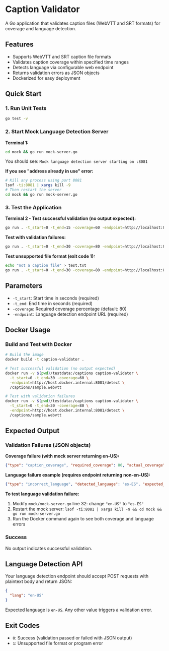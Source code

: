 # Caption Validator

A Go application that validates caption files (WebVTT and SRT formats) for coverage and language detection.

## Features

- Supports WebVTT and SRT caption file formats
- Validates caption coverage within specified time ranges
- Detects language via configurable web endpoint
- Returns validation errors as JSON objects
- Dockerized for easy deployment

## Quick Start

### 1. Run Unit Tests
```bash
go test -v
```

### 2. Start Mock Language Detection Server
**Terminal 1:**
```bash
cd mock && go run mock-server.go
```
You should see: `Mock language detection server starting on :8081`

**If you see "address already in use" error:**
```bash
# Kill any process using port 8081
lsof -ti:8081 | xargs kill -9
# Then restart the server
cd mock && go run mock-server.go
```

### 3. Test the Application
**Terminal 2 - Test successful validation (no output expected):**
```bash
go run . -t_start=0 -t_end=15 -coverage=60 -endpoint=http://localhost:8081/detect testdata/sample.webvtt
```

**Test with validation failures:**
```bash
go run . -t_start=0 -t_end=30 -coverage=80 -endpoint=http://localhost:8081/detect testdata/sample.webvtt
```

**Test unsupported file format (exit code 1):**
```bash
echo "not a caption file" > test.txt
go run . -t_start=0 -t_end=30 -coverage=80 -endpoint=http://localhost:8081/detect test.txt
```

## Parameters

- `-t_start`: Start time in seconds (required)
- `-t_end`: End time in seconds (required) 
- `-coverage`: Required coverage percentage (default: 80)
- `-endpoint`: Language detection endpoint URL (required)

## Docker Usage

### Build and Test with Docker
```bash
# Build the image
docker build -t caption-validator .

# Test successful validation (no output expected)
docker run -v $(pwd)/testdata:/captions caption-validator \
  -t_start=0 -t_end=30 -coverage=60 \
  -endpoint=http://host.docker.internal:8081/detect \
  /captions/sample.webvtt

# Test with validation failures
docker run -v $(pwd)/testdata:/captions caption-validator \
  -t_start=0 -t_end=30 -coverage=80 \
  -endpoint=http://host.docker.internal:8081/detect \
  /captions/sample.webvtt
```

## Expected Output

### Validation Failures (JSON objects)
**Coverage failure (with mock server returning en-US):**
```json
{"type": "caption_coverage", "required_coverage": 80, "actual_coverage": 70, "start_time": 0, "end_time": 30, "description": "Caption coverage of 70.00% is below required 80.00%"}
```

**Language failure example (requires endpoint returning non-en-US):**
```json
{"type": "incorrect_language", "detected_language": "es-ES", "expected_language": "en-US", "description": "Detected language 'es-ES' does not match expected 'en-US'"}
```

**To test language validation failure:**
1. Modify `mock/mock-server.go` line 32: change `"en-US"` to `"es-ES"`
2. Restart the mock server: `lsof -ti:8081 | xargs kill -9 && cd mock && go run mock-server.go`
3. Run the Docker command again to see both coverage and language errors

### Success
No output indicates successful validation.

## Language Detection API

Your language detection endpoint should accept POST requests with plaintext body and return JSON:

```json
{
  "lang": "en-US"
}
```

Expected language is `en-US`. Any other value triggers a validation error.

## Exit Codes

- `0`: Success (validation passed or failed with JSON output)
- `1`: Unsupported file format or program error